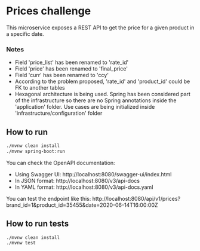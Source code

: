 # Prices challenge

This microservice exposes a REST API to get the price for a given product in a specific date.

### Notes

- Field 'price_list' has been renamed to 'rate_id'
- Field 'price' has been renamed to 'final_price'
- Field 'curr' has been renamed to 'ccy'
- According to the problem proposed, 'rate_id' and 'product_id' could be FK to another tables
- Hexagonal architecture is being used. Spring has been considered part of the infrastructure so
  there are no Spring annotations inside the 'application' folder.
  Use cases are being initialized inside 'infrastructure/configuration' folder

## How to run

````bash
./mvnw clean install
./mvnw spring-boot:run
````
You can check the OpenAPI documentation:
- Using Swagger UI: http://localhost:8080/swagger-ui/index.html
- In JSON format: http://localhost:8080/v3/api-docs
- In YAML format: http://localhost:8080/v3/api-docs.yaml

You can test the endpoint like this:
http://localhost:8080/api/v1/prices?brand_id=1&product_id=35455&date=2020-06-14T16:00:00Z

## How to run tests

````bash
./mvnw clean install
./mvnw test
````
